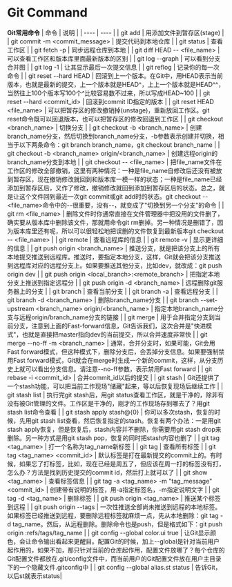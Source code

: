 # Git Command

__Git常用命令__
| 命令 | 说明 |
| ---- | ---- |
| git add | 用添加文件到暂存区(stage) |
| git commit -m <commit_message> | 提交代码到本地仓库 |
| git status | 查看工作区 |
| git fetch -p | 同步远程仓库到本地 |
| git diff HEAD -- <file_name> | 可以查看工作区和版本库里面最新版本的区别 |
| git log --graph | 可以看到分支合并图 |
| git log -1 | 让其显示最后一次提交信息 |
| git reflog | 记录你的每一次命令 |
| git reset --hard HEAD | 回滚到上一个版本。在Git中，用HEAD表示当前版本，也就是最新的提交，上一个版本就是HEAD^，上上一个版本就是HEAD^^，当然往上100个版本写100个^比较容易数不过来，所以写成HEAD~100 |
| git reset --hard <commit_id> | 回滚到commit ID指定的版本 |
| git reset HEAD <file_name> | 可以把暂存区的修改撤销掉(unstage)，重新放回工作区。git reset命令既可以回退版本，也可以把暂存区的修改回退到工作区 |
| git checkout <branch_name> | 切换分支 |
| git checkout -b <branch_name> | 创建branch_name分支，然后切换到branch_name分支，-b参数表示创建并切换，相当于以下两条命令：git branch branch_name，git checkout branch_name |
| git checkout -b <branch_name> origin/<branch_name> | 创建远程origin的branch_name分支到本地 |
| git checkout -- <file_name> | 把file_name文件在工作区的修改全部撤销，这里有两种情况：一种是file_name自修改后还没有被放到暂存区，现在撤销修改就回到和版本库一模一样的状态；一种是file_name已经添加到暂存区后，又作了修改，撤销修改就回到添加到暂存区后的状态。总之，就是让这个文件回到最近一次git commit或git add时的状态。git checkout -- <file_name>命令中的--很重要，没有--，就变成了"切换到另一个分支"的命令 |
| git rm <file_name> | 删除文件时你通常直接在文件管理器中把没用的文件删了，确实要从版本库中删除该文件，那就用命令git rm删掉。另一种情况是删错了，因为版本库里还有呢，所以可以很轻松地把误删的文件恢复到最新版本git checkout -- <file_name> |
| git remote | 查看远程库的信息 |
| git remote -v | 显示更详细的信息 |
| git push origin <branch_name> | 推送分支，就是把该分支上的所有本地提交推送到远程库。推送时，要指定本地分支，这样，Git就会把该分支推送到远程库对应的远程分支上。如果要推送其他分支，比如dev，就改成：git push origin dev |
| git push origin <local_branch>:<remote_branch> | 把指定本地分支上推送到指定远程分 |
| git push origin -d <branch_name> | 远程删除git服务器上的分支 |
| git branch | 查看当前分支 |
| git branch -a | 查看远程分支 |
| git branch -d <branch_name> | 删除branch_name分支 |
| git branch --set-upstream <branch_name> origin/<branch_name> | 指定本地branch_name分支与远程origin/branch_name分支的链接 |
| git merge | 用于合并指定分支到当前分支，注意到上面的Fast-forward信息，Git告诉我们，这次合并是"快进模式"，也就是直接把master指向dev的当前提交，所以合并速度非常快 |
| git merge --no-ff -m <commit message> <branch_name> | 通常，合并分支时，如果可能，Git会用Fast forward模式，但这种模式下，删除分支后，会丢掉分支信息。如果要强制禁用Fast forward模式，Git就会在merge时生成一个新的commit，这样，从分支历史上就可以看出分支信息。请注意--no-ff参数，表示禁用Fast forward |
| git rebase -i <commit_id> | 合并commit_id以后的提交 |
| git stash | Git还提供了一个stash功能，可以把当前工作现场"储藏"起来，等以后恢复现场后继续工作 |
| git stash list | 执行完git stash后，用git status查看工作区，就是干净的，除非有没有被Git管理的文件。工作区是干净的，刚才的工作现场存到哪去了？用git stash list命令查看 |
| git stash apply stash@{0} | 你可以多次stash，恢复的时候，先用git stash list查看，然后恢复指定的stash。恢复有两个办法：一是用git stash apply恢复，但是恢复后，stash内容并不删除，你需要用git stash drop来删除。另一种方式是用git stash pop，恢复的同时把stash内容也删了 |
| git tag <tag_name> | 打一个名称为tag_name新标签 |
| git tag | 查看所有标签 |
| git tag <tag_name> <commit_id> | 默认标签是打在最新提交的commit上的。有时候，如果忘了打标签，比如，现在已经是周五了，但应该在周一打的标签没有打，怎么办？方法是找到历史提交的commit id，然后打上就可以了 |
| git show <tag_name> | 查看标签信息 |
| git tag -a <tag_name> -m "tag_message" <commit_id> | 创建带有说明的标签，用-a指定标签名，-m指定说明文字 |
| git tag -d <tag_name> | 删除标签 |
| git push origin <tag_name> | 推送某个标签到远程 |
| git push origin --tags | 一次性推送全部尚未推送到远程的本地标签。如果标签已经推送到远程，要删除远程标签就麻烦一点，先从本地删除：git tag -d tag_name。然后，从远程删除。删除命令也是push，但是格式如下：git push origin :refs/tags/tag_name |
| git config --global color.ui true | 让Git显示颜色，会让命令输出看起来更醒目。配置Git的时候，加上--global是针对当前用户起作用的，如果不加，那只针对当前的仓库起作用，配置文件放哪了？每个仓库的Git配置文件都放在.git/config文件中，而当前用户的Git配置文件放在用户主目录下的一个隐藏文件.gitconfig中 |
| git config --global alias.st status | 告诉Git，以后st就表示status|